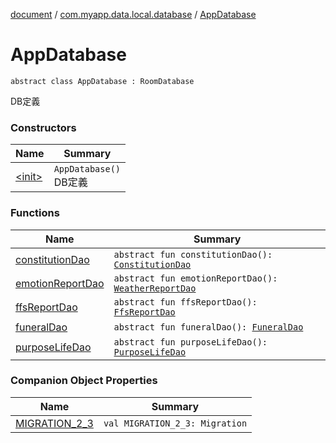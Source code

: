 [document](../../index.md) / [com.myapp.data.local.database](../index.md) / [AppDatabase](./index.md)

# AppDatabase

`abstract class AppDatabase : RoomDatabase`

DB定義

### Constructors

| Name | Summary |
|---|---|
| [&lt;init&gt;](-init-.md) | `AppDatabase()`<br>DB定義 |

### Functions

| Name | Summary |
|---|---|
| [constitutionDao](constitution-dao.md) | `abstract fun constitutionDao(): `[`ConstitutionDao`](../../com.myapp.data.local.database.dao.mission_statement/-constitution-dao/index.md) |
| [emotionReportDao](emotion-report-dao.md) | `abstract fun emotionReportDao(): `[`WeatherReportDao`](../../com.myapp.data.local.database.dao.report/-weather-report-dao/index.md) |
| [ffsReportDao](ffs-report-dao.md) | `abstract fun ffsReportDao(): `[`FfsReportDao`](../../com.myapp.data.local.database.dao.report/-ffs-report-dao/index.md) |
| [funeralDao](funeral-dao.md) | `abstract fun funeralDao(): `[`FuneralDao`](../../com.myapp.data.local.database.dao.mission_statement/-funeral-dao/index.md) |
| [purposeLifeDao](purpose-life-dao.md) | `abstract fun purposeLifeDao(): `[`PurposeLifeDao`](../../com.myapp.data.local.database.dao.mission_statement/-purpose-life-dao/index.md) |

### Companion Object Properties

| Name | Summary |
|---|---|
| [MIGRATION_2_3](-m-i-g-r-a-t-i-o-n_2_3.md) | `val MIGRATION_2_3: Migration` |
